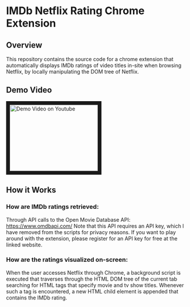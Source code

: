 # IMDb Netflix Rating Chrome Extension

## Overview

This repository contains the source code for a chrome extension that automatically displays IMDb ratings of video titles in-site when browsing Netflix, by locally manipulating the DOM tree of Netflix. 

## Demo Video
<a href="http://www.youtube.com/watch?feature=player_embedded&v=WK7yO8BC43A
" target="_blank"><img src="http://img.youtube.com/vi/WK7yO8BC43A/0.jpg" 
alt="Demo Video on Youtube" width="240" height="180" border="10" /></a>
## How it Works

### How are IMDb ratings retrieved: 

Through API calls to the Open Movie Database API: https://www.omdbapi.com/
Note that this API requires an API key, which I have removed from the scripts for privacy reasons. If you want to play around with the extension, please register for an API key for free at the linked website.

### How are the ratings visualized on-screen:

When the user accesses Netflix through Chrome, a background script is executed that traverses through the HTML DOM tree of the current tab searching for HTML tags that specify movie and tv show titles. Whenever such a tag is encountered, a new HTML child element is appended that contains the IMDb rating.
